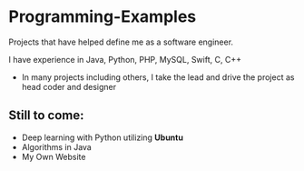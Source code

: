 # Programming-Examples
Projects that have helped define me as a software engineer.

I have experience in Java, Python, PHP, MySQL, Swift, C, C++ 
  + In many projects including others, I take the lead and drive the project as head coder and designer
  
## Still to come:
+ Deep learning with Python utilizing **Ubuntu**
+ Algorithms in Java
+ My Own Website
